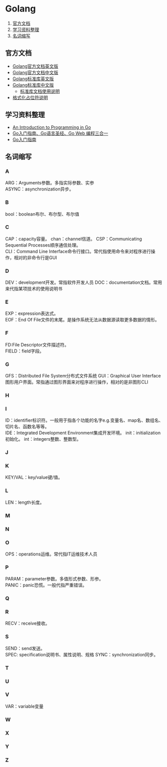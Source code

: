 # Golang
1. [官方文档](#官方文档)
1. [学习资料整理](#学习资料整理)
1. [名词缩写](#名词缩写)

## 官方文档
* [Golang官方文档英文版](https://golang.org/doc/)
* [Golang官方文档中文版](http://docscn.studygolang.com/doc/)
* [Golang标准库英文版](https://golang.org/pkg/)
* [Golang标准库中文版](https://studygolang.com/pkgdoc)
   * [标准库文档使用说明](/标准库文档使用说明.md)
* [格式化占位符说明](/格式化占位符.md)

## 学习资料整理  
* [An Introduction to Programming in Go](https://www.golang-book.com/books/intro)  
* [Go入门指南、Go语言圣经、Go Web 编程三合一](https://go.wuhaolin.cn/the-way-to-go/eBook/04.7.html)  
* [Go入门指南](https://github.com/Unknwon/the-way-to-go_ZH_CN)

## 名词缩写
###	A
ARG：Arguments参数。多指实际参数、实参  
ASYNC：asynchronization异步。  
###	B
bool：boolean布尔、布尔型、布尔值  
###	C
CAP：capacity容量。 
chan：channel信道。
CSP：Communicating Sequential Processes顺序通信处理。  
CLI：Command Line Interface命令行接口。常代指使用命令来对程序进行操作，相对的非命令行是GUI
###	D
DEV：development开发。常指软件开发人员
DOC：documentation文档。常用来代指某项技术的使用说明书
###	E
EXP：expression表达式。  
EOF：End Of  File文件的末尾。是操作系统无法从数据源读取更多数据的情形。  
###	F
FD:File Descriptor文件描述符。  
FIELD：field字段。  
###	G
GFS：Distributed File System分布式文件系统
GUI：Graphical User Interface图形用户界面。常指通过图形界面来对程序进行操作，相对的是非图形CLI
###	H
###	I
ID：identifier标识符。一般用于指各个功能的名字e.g.变量名、map名、数组名、切片名、函数名等等。  
IDE：Integrated Development Environment集成开发环境。
init：initialization初始化。
int：integers整数、整数型。  
###	J
###	K
KEY/VAL：key/value键/值。  
###	L
LEN：length长度。  
###	M
###	N
###	O
OPS：operations运维。常代指IT运维技术人员
###	P
PARAM：parameter参数。多值形式参数、形参。  
PANIC：panic恐慌。一般代指严重错误。  
###	Q
###	R
RECV：receive接收。  
###	S
SEND：send发送。  
SPEC: specification说明书、属性说明、规格
SYNC：synchronization同步。  
###	T
###	U
###	V
VAR：variable变量  
###	W
###	X
###	Y
###	Z


